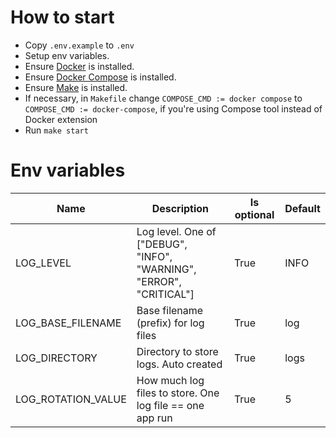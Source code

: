 # How to start

- Copy `.env.example` to `.env`
- Setup env variables.
- Ensure [Docker](https://docs.docker.com/install/) is installed.
- Ensure [Docker Compose](https://docs.docker.com/compose/install/) is
  installed.
- Ensure [Make](https://www.gnu.org/software/make/) is installed.
- If necessary, in `Makefile` change `COMPOSE_CMD := docker compose`
  to `COMPOSE_CMD := docker-compose`, if you're using Compose tool instead of
  Docker extension
- Run `make start`

# Env variables

| Name               | Description                                                         | Is optional | Default |
|--------------------|---------------------------------------------------------------------|-------------|---------|
| LOG_LEVEL          | Log level. One of ["DEBUG", "INFO", "WARNING", "ERROR", "CRITICAL"] | True        | INFO    |
| LOG_BASE_FILENAME  | Base filename (prefix) for log files                                | True        | log     |
| LOG_DIRECTORY      | Directory to store logs. Auto created                               | True        | logs    |
| LOG_ROTATION_VALUE | How much log files to store. One log file == one app run            | True        | 5       |
